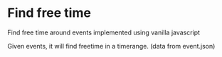 # Find free time

Find free time around events implemented using vanilla javascript

Given events, it will find freetime in a timerange. (data from event.json)

